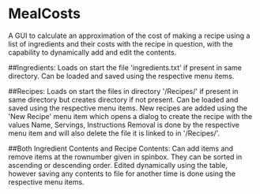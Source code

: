 # MealCosts
A GUI to calculate an approximation of the cost of making a recipe
using a list of ingredients and their costs with the recipe in question,
with the capability to dynamically add and edit the contents.

##Ingredients:
	Loads on start the file 'ingredients.txt' if present in same directory.
	Can be loaded and saved using the respective menu items.

##Recipes:
	Loads on start the files in directory '/Recipes/' if present in same directory
	but creates directory if not present.
	Can be loaded and saved using the respective menu items.
	New recipes are added using the 'New Recipe' menu item
	which opens a dialog to create the recipe with the values
	Name, Servings, Instructions
	Removal is done by the respective menu item and will also delete the
	file it is linked to in '/Recipes/'.

##Both Ingredient Contents and Recipe Contents:
	Can add items and remove items at the rownumber given in spinbox.
	They can be sorted in ascending or descending order.
	Edited dynamically using the table, however saving any contents
	to file for another time is done using the respective menu items.
